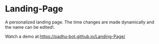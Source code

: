 # Landing-Page
A personalized landing page.
The time changes are made dynamically and the name can be edited!.

Watch a demo at:https://padhu-bot.github.io/Landing-Page/
